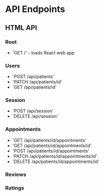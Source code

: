 # API Endpoints

## HTML API

### Root

- 'GET /' - loads React web app

### Users

- 'POST /api/patients'
- 'PATCH /api/patients/id'
- 'GET /api/patients/id'

### Session

- 'POST /api/session'
- 'DELETE /api/session'

### Appointments

- 'GET /api/patients/id/appointments'
- 'GET /api/patients/id/appointments/id'
- 'POST /api/patients/id/appointments'
- 'PATCH /api/patients/id/appointments/id'
- 'DELETE /api/patients/id/appointments/id'

### Reviews

### Ratings
